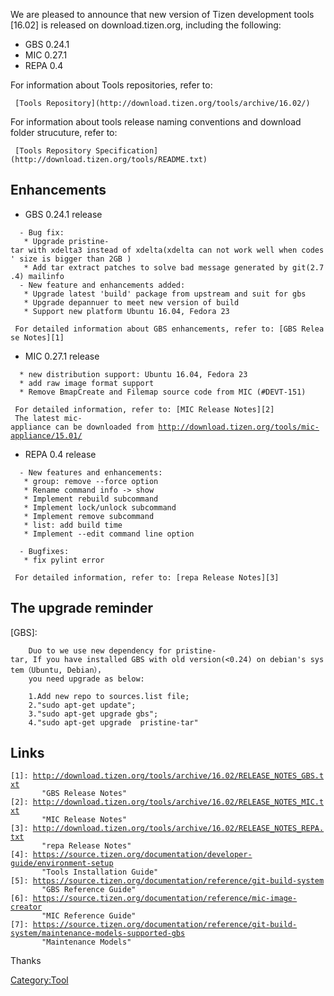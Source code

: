 We are pleased to announce that new version of Tizen development tools
\[16.02\] is released on download.tizen.org, including the following:

-   GBS 0.24.1
-   MIC 0.27.1
-   REPA 0.4

For information about Tools repositories, refer to:

` [Tools Repository](http://download.tizen.org/tools/archive/16.02/)`

For information about tools release naming conventions and download
folder strucuture, refer to:

` [Tools Repository Specification](http://download.tizen.org/tools/README.txt)`

Enhancements
------------

-   GBS 0.24.1 release

`  - Bug fix:`\
`   * Upgrade pristine-tar with xdelta3 instead of xdelta(xdelta can not work well when codes' size is bigger than 2GB )`\
`   * Add tar extract patches to solve bad message generated by git(2.7.4) mailinfo`\
`  - New feature and enhancements added:`\
`   * Upgrade latest 'build' package from upstream and suit for gbs`\
`   * Upgrade depannuer to meet new version of build`\
`   * Support new platform Ubuntu 16.04, Fedora 23`

` For detailed information about GBS enhancements, refer to: [GBS Release Notes][1]`

-   MIC 0.27.1 release

`  * new distribution support: Ubuntu 16.04, Fedora 23`\
`  * add raw image format support`\
`  * Remove BmapCreate and Filemap source code from MIC (#DEVT-151)`

` For detailed information, refer to: [MIC Release Notes][2]`\
` The latest mic-appliance can be downloaded from `[`http://download.tizen.org/tools/mic-appliance/15.01/`](http://download.tizen.org/tools/mic-appliance/15.01/)

-   REPA 0.4 release

`  - New features and enhancements:`\
`   * group: remove --force option`\
`   * Rename command info -> show`\
`   * Implement rebuild subcommand`\
`   * Implement lock/unlock subcommand`\
`   * Implement remove subcommand`\
`   * list: add build time`\
`   * Implement --edit command line option`

`  - Bugfixes:`\
`   * fix pylint error`

` For detailed information, refer to: [repa Release Notes][3]`

The upgrade reminder
--------------------

\[GBS\]:

`    Duo to we use new dependency for pristine-tar, If you have installed GBS with old version(<0.24) on debian's system（Ubuntu, Debian），`\
`    you need upgrade as below:`

`    1.Add new repo to sources.list file;`\
`    2."sudo apt-get update";`\
`    3."sudo apt-get upgrade gbs";`\
`    4."sudo apt-get upgrade  pristine-tar"`

Links
-----

`[1]: `[`http://download.tizen.org/tools/archive/16.02/RELEASE_NOTES_GBS.txt`](http://download.tizen.org/tools/archive/16.02/RELEASE_NOTES_GBS.txt)\
`       "GBS Release Notes"`\
`[2]: `[`http://download.tizen.org/tools/archive/16.02/RELEASE_NOTES_MIC.txt`](http://download.tizen.org/tools/archive/16.02/RELEASE_NOTES_MIC.txt)\
`       "MIC Release Notes"`\
`[3]: `[`http://download.tizen.org/tools/archive/16.02/RELEASE_NOTES_REPA.txt`](http://download.tizen.org/tools/archive/16.02/RELEASE_NOTES_REPA.txt)\
`       "repa Release Notes"`\
`[4]: `[`https://source.tizen.org/documentation/developer-guide/environment-setup`](https://source.tizen.org/documentation/developer-guide/environment-setup)\
`       "Tools Installation Guide"`\
`[5]: `[`https://source.tizen.org/documentation/reference/git-build-system`](https://source.tizen.org/documentation/reference/git-build-system)\
`       "GBS Reference Guide"`\
`[6]: `[`https://source.tizen.org/documentation/reference/mic-image-creator`](https://source.tizen.org/documentation/reference/mic-image-creator)\
`       "MIC Reference Guide"`\
`[7]: `[`https://source.tizen.org/documentation/reference/git-build-system/maintenance-models-supported-gbs`](https://source.tizen.org/documentation/reference/git-build-system/maintenance-models-supported-gbs)\
`       "Maintenance Models"`

Thanks

[Category:Tool](Category:Tool "wikilink")
